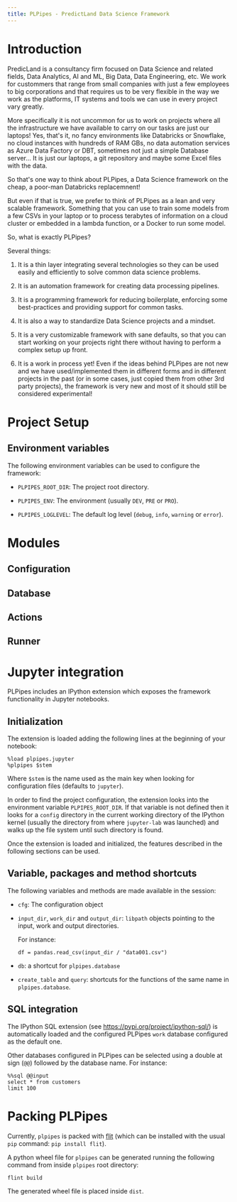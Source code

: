 ```yaml
---
title: PLPipes - PredictLand Data Science Framework
---
```


# Introduction

PredicLand is a consultancy firm focused on Data Science and related
fields, Data Analytics, AI and ML, Big Data, Data Engineering, etc. We
work for custommers that range from small companies with just a few
employees to big corporations and that requires us to be very flexible
in the way we work as the platforms, IT systems and tools we can use
in every project vary greatly.

More specifically it is not uncommon for us to work on projects where
all the infrastructure we have available to carry on our tasks are
just our laptops! Yes, that's it, no fancy environments like
Databricks or Snowflake, no cloud instances with hundreds of RAM GBs,
no data automation services as Azure Data Factory or DBT, sometimes
not just a simple Database server... It is just our laptops, a git
repository and maybe some Excel files with the data.

So that's one way to think about PLPipes, a Data Science framework
on the cheap, a poor-man Databricks replacemnent!

But even if that is true, we prefer to think of PLPipes as a lean and
very scalable framework. Something that you can use to train some
models from a few CSVs in your laptop or to process terabytes of
information on a cloud cluster or embedded in a lambda function, or a
Docker to run some model.

So, what is exactly PLPipes?

Several things:

1. It is a thin layer integrating several technologies so they can be
   used easily and efficiently to solve common data science problems.

2. It is an automation framework for creating data processing
   pipelines.

3. It is a programming framework for reducing boilerplate, enforcing
   some best-practices and providing support for common tasks.

4. It is also a way to standardize Data Science projects and a
   mindset.

5. It is a very customizable framework with sane defaults, so that you
   can start working on your projects right there without having to
   perform a complex setup up front.

6. It is a work in process yet! Even if the ideas behind PLPipes are
   not new and we have used/implemented them in different forms and in
   different projects in the past (or in some cases, just copied them
   from other 3rd party projects), the framework is very new and most
   of it should still be considered experimental!


# Project Setup

## Environment variables

The following environment variables can be used to configure the framework:

* `PLPIPES_ROOT_DIR`: The project root directory.

* `PLPIPES_ENV`: The environment (usually `DEV`, `PRE` or `PRO`).

* `PLPIPES_LOGLEVEL`: The default log level (`debug`, `info`,
  `warning` or `error`).


# Modules

## Configuration

## Database

## Actions

## Runner




# Jupyter integration

PLPipes includes an IPython extension which exposes the framework
functionality in Jupyter notebooks.

## Initialization

The extension is loaded adding the following lines at the beginning of
your notebook:

```
%load plpipes.jupyter
%plpipes $stem
```

Where `$stem` is the name used as the main key when looking for
configuration files (defaults to `jupyter`).

In order to find the project configuration, the extension looks into
the environment variable `PLPIPES_ROOT_DIR`. If that variable is not
defined then it looks for a `config` directory in the current working
directory of the IPython kernel (usually the directory from where
`jupyter-lab` was launched) and walks up the file system until such
directory is found.

Once the extension is loaded and initialized, the features described
in the following sections can be used.

## Variable, packages and method shortcuts

The following variables and methods are made available in the session:

* `cfg`: The configuration object

* `input_dir`, `work_dir` and `output_dir`: `libpath` objects pointing
  to the input, work and output directories.

  For instance:
  ```
  df = pandas.read_csv(input_dir / "data001.csv")
  ```

* `db`: a shortcut for `plpipes.database`

* `create_table` and `query`: shortcuts for the functions of the same
  name in `plpipes.database`.


## SQL integration

The IPython SQL extension (see https://pypi.org/project/ipython-sql/)
is automatically loaded and the configured PLPipes `work` database
configured as the default one.

Other databases configured in PLPipes can be selected using a double
at sign (`@@`) followed by the database name.  For instance:

```
%%sql @@input
select * from customers
limit 100
```


# Packing PLPipes

Currently, `plpipes` is packed with
[flit](https://flit.pypa.io/en/stable/) (which can be installed with
the usual `pip` command: `pip install flit`).

A python wheel file for `plpipes` can be generated running the
following command from inside `plpipes` root directory:

```
flint build
```

The generated wheel file is placed inside `dist`.
